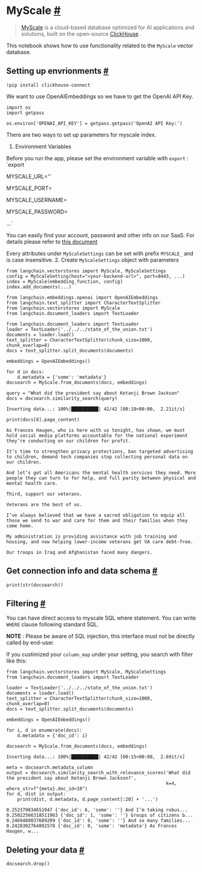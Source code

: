 


 MyScale
 [#](#myscale "Permalink to this headline")
=====================================================



> 
> 
> 
> [MyScale](https://docs.myscale.com/en/overview/) 
>  is a cloud-based database optimized for AI applications and solutions, built on the open-source
>  [ClickHouse](https://github.com/ClickHouse/ClickHouse) 
>  .
>  
> 
> 
> 
> 



 This notebook shows how to use functionality related to the
 `MyScale`
 vector database.
 




 Setting up envrionments
 [#](#setting-up-envrionments "Permalink to this headline")
-------------------------------------------------------------------------------------







```
!pip install clickhouse-connect

```






 We want to use OpenAIEmbeddings so we have to get the OpenAI API Key.
 







```
import os
import getpass

os.environ['OPENAI_API_KEY'] = getpass.getpass('OpenAI API Key:')

```






 There are two ways to set up parameters for myscale index.
 


1. Environment Variables
 



 Before you run the app, please set the environment variable with
 `export`
 :
 `export
 

 MYSCALE_URL='<your-endpoints-url>'
 

 MYSCALE_PORT=<your-endpoints-port>
 

 MYSCALE_USERNAME=<your-username>
 

 MYSCALE_PASSWORD=<your-password>
 

 ...`




 You can easily find your account, password and other info on our SaaS. For details please refer to
 [this document](https://docs.myscale.com/en/cluster-management/) 




 Every attributes under
 `MyScaleSettings`
 can be set with prefix
 `MYSCALE_`
 and is case insensitive.
2. Create
 `MyScaleSettings`
 object with parameters
 





```
from langchain.vectorstores import MyScale, MyScaleSettings
config = MyScaleSetting(host="<your-backend-url>", port=8443, ...)
index = MyScale(embedding_function, config)
index.add_documents(...)

```







```
from langchain.embeddings.openai import OpenAIEmbeddings
from langchain.text_splitter import CharacterTextSplitter
from langchain.vectorstores import MyScale
from langchain.document_loaders import TextLoader

```










```
from langchain.document_loaders import TextLoader
loader = TextLoader('../../../state_of_the_union.txt')
documents = loader.load()
text_splitter = CharacterTextSplitter(chunk_size=1000, chunk_overlap=0)
docs = text_splitter.split_documents(documents)

embeddings = OpenAIEmbeddings()

```










```
for d in docs:
    d.metadata = {'some': 'metadata'}
docsearch = MyScale.from_documents(docs, embeddings)

query = "What did the president say about Ketanji Brown Jackson"
docs = docsearch.similarity_search(query)

```








```
Inserting data...: 100%|██████████| 42/42 [00:18<00:00,  2.21it/s]

```










```
print(docs[0].page_content)

```








```
As Frances Haugen, who is here with us tonight, has shown, we must hold social media platforms accountable for the national experiment they’re conducting on our children for profit. 

It’s time to strengthen privacy protections, ban targeted advertising to children, demand tech companies stop collecting personal data on our children. 

And let’s get all Americans the mental health services they need. More people they can turn to for help, and full parity between physical and mental health care. 

Third, support our veterans. 

Veterans are the best of us. 

I’ve always believed that we have a sacred obligation to equip all those we send to war and care for them and their families when they come home. 

My administration is providing assistance with job training and housing, and now helping lower-income veterans get VA care debt-free.  

Our troops in Iraq and Afghanistan faced many dangers.

```








 Get connection info and data schema
 [#](#get-connection-info-and-data-schema "Permalink to this headline")
-------------------------------------------------------------------------------------------------------------







```
print(str(docsearch))

```








 Filtering
 [#](#filtering "Permalink to this headline")
---------------------------------------------------------



 You can have direct access to myscale SQL where statement. You can write
 `WHERE`
 clause following standard SQL.
 



**NOTE** 
 : Please be aware of SQL injection, this interface must not be directly called by end-user.
 



 If you custimized your
 `column_map`
 under your setting, you search with filter like this:
 







```
from langchain.vectorstores import MyScale, MyScaleSettings
from langchain.document_loaders import TextLoader

loader = TextLoader('../../../state_of_the_union.txt')
documents = loader.load()
text_splitter = CharacterTextSplitter(chunk_size=1000, chunk_overlap=0)
docs = text_splitter.split_documents(documents)

embeddings = OpenAIEmbeddings()

for i, d in enumerate(docs):
    d.metadata = {'doc_id': i}

docsearch = MyScale.from_documents(docs, embeddings)

```








```
Inserting data...: 100%|██████████| 42/42 [00:15<00:00,  2.69it/s]

```










```
meta = docsearch.metadata_column
output = docsearch.similarity_search_with_relevance_scores('What did the president say about Ketanji Brown Jackson?', 
                                                           k=4, where_str=f"{meta}.doc_id<10")
for d, dist in output:
    print(dist, d.metadata, d.page_content[:20] + '...')

```








```
0.252379834651947 {'doc_id': 6, 'some': ''} And I’m taking robus...
0.25022566318511963 {'doc_id': 1, 'some': ''} Groups of citizens b...
0.2469480037689209 {'doc_id': 8, 'some': ''} And so many families...
0.2428302764892578 {'doc_id': 0, 'some': 'metadata'} As Frances Haugen, w...

```








 Deleting your data
 [#](#deleting-your-data "Permalink to this headline")
---------------------------------------------------------------------------







```
docsearch.drop()

```








